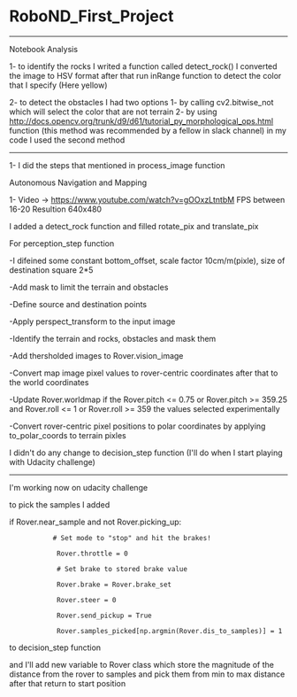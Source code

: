 # RoboND_First_Project
---------------------------------------------

Notebook Analysis

1- to identify the rocks I writed a function called detect_rock() I converted the image to HSV format after that run inRange function to detect the color that I specify (Here yellow)

2- to detect the obstacles I had two options 
   1- by calling cv2.bitwise_not which will select the color that are not terrain 
   2- by using http://docs.opencv.org/trunk/d9/d61/tutorial_py_morphological_ops.html function (this method was recommended by a fellow in slack channel)
   in my code I used the second method

---------------------------------------------

1- I did the steps that mentioned in process_image function

Autonomous Navigation and Mapping

1- Video -> https://www.youtube.com/watch?v=gOOxzLtntbM
   FPS between 16-20
   Resultion 640x480

I added a detect_rock function and filled rotate_pix and translate_pix

For perception_step function 

-I difeined some constant bottom_offset, scale factor 10cm/m(pixle), size of destination square 2*5

-Add mask to limit the terrain and obstacles

-Define source and destination points

-Apply perspect_transform to the input image

-Identify the terrain and rocks, obstacles and mask them

-Add thersholded images to Rover.vision_image

-Convert map image pixel values to rover-centric coordinates after that to the world coordinates

-Update Rover.worldmap if the Rover.pitch <= 0.75 or Rover.pitch >= 359.25 and Rover.roll <= 1 or Rover.roll >= 359 the values selected experimentally

-Convert rover-centric pixel positions to polar coordinates by applying to_polar_coords to terrain pixles

I didn't do any change to decision_step function (I'll do when I start playing with Udacity challenge)

---------------------------------------------

I'm working now on udacity challenge 

to pick the samples I added 

if Rover.near_sample and not Rover.picking_up:

               # Set mode to "stop" and hit the brakes!

                Rover.throttle = 0
                
                # Set brake to stored brake value
                
                Rover.brake = Rover.brake_set
                
                Rover.steer = 0
                
                Rover.send_pickup = True
                
                Rover.samples_picked[np.argmin(Rover.dis_to_samples)] = 1


to decision_step function

and I'll add new variable to Rover class which store the magnitude of the distance from the rover to samples and pick them from min to max distance after that return to start position 
